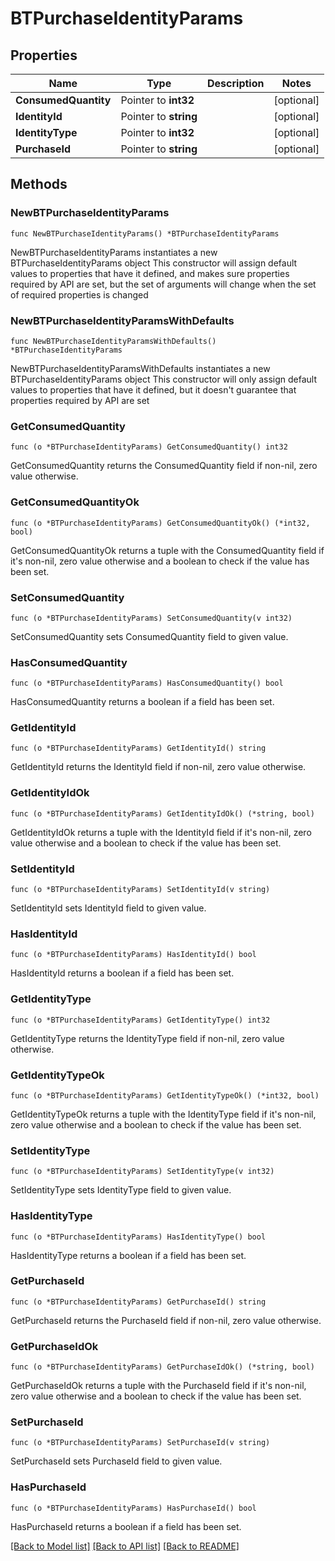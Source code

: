 # BTPurchaseIdentityParams

## Properties

Name | Type | Description | Notes
------------ | ------------- | ------------- | -------------
**ConsumedQuantity** | Pointer to **int32** |  | [optional] 
**IdentityId** | Pointer to **string** |  | [optional] 
**IdentityType** | Pointer to **int32** |  | [optional] 
**PurchaseId** | Pointer to **string** |  | [optional] 

## Methods

### NewBTPurchaseIdentityParams

`func NewBTPurchaseIdentityParams() *BTPurchaseIdentityParams`

NewBTPurchaseIdentityParams instantiates a new BTPurchaseIdentityParams object
This constructor will assign default values to properties that have it defined,
and makes sure properties required by API are set, but the set of arguments
will change when the set of required properties is changed

### NewBTPurchaseIdentityParamsWithDefaults

`func NewBTPurchaseIdentityParamsWithDefaults() *BTPurchaseIdentityParams`

NewBTPurchaseIdentityParamsWithDefaults instantiates a new BTPurchaseIdentityParams object
This constructor will only assign default values to properties that have it defined,
but it doesn't guarantee that properties required by API are set

### GetConsumedQuantity

`func (o *BTPurchaseIdentityParams) GetConsumedQuantity() int32`

GetConsumedQuantity returns the ConsumedQuantity field if non-nil, zero value otherwise.

### GetConsumedQuantityOk

`func (o *BTPurchaseIdentityParams) GetConsumedQuantityOk() (*int32, bool)`

GetConsumedQuantityOk returns a tuple with the ConsumedQuantity field if it's non-nil, zero value otherwise
and a boolean to check if the value has been set.

### SetConsumedQuantity

`func (o *BTPurchaseIdentityParams) SetConsumedQuantity(v int32)`

SetConsumedQuantity sets ConsumedQuantity field to given value.

### HasConsumedQuantity

`func (o *BTPurchaseIdentityParams) HasConsumedQuantity() bool`

HasConsumedQuantity returns a boolean if a field has been set.

### GetIdentityId

`func (o *BTPurchaseIdentityParams) GetIdentityId() string`

GetIdentityId returns the IdentityId field if non-nil, zero value otherwise.

### GetIdentityIdOk

`func (o *BTPurchaseIdentityParams) GetIdentityIdOk() (*string, bool)`

GetIdentityIdOk returns a tuple with the IdentityId field if it's non-nil, zero value otherwise
and a boolean to check if the value has been set.

### SetIdentityId

`func (o *BTPurchaseIdentityParams) SetIdentityId(v string)`

SetIdentityId sets IdentityId field to given value.

### HasIdentityId

`func (o *BTPurchaseIdentityParams) HasIdentityId() bool`

HasIdentityId returns a boolean if a field has been set.

### GetIdentityType

`func (o *BTPurchaseIdentityParams) GetIdentityType() int32`

GetIdentityType returns the IdentityType field if non-nil, zero value otherwise.

### GetIdentityTypeOk

`func (o *BTPurchaseIdentityParams) GetIdentityTypeOk() (*int32, bool)`

GetIdentityTypeOk returns a tuple with the IdentityType field if it's non-nil, zero value otherwise
and a boolean to check if the value has been set.

### SetIdentityType

`func (o *BTPurchaseIdentityParams) SetIdentityType(v int32)`

SetIdentityType sets IdentityType field to given value.

### HasIdentityType

`func (o *BTPurchaseIdentityParams) HasIdentityType() bool`

HasIdentityType returns a boolean if a field has been set.

### GetPurchaseId

`func (o *BTPurchaseIdentityParams) GetPurchaseId() string`

GetPurchaseId returns the PurchaseId field if non-nil, zero value otherwise.

### GetPurchaseIdOk

`func (o *BTPurchaseIdentityParams) GetPurchaseIdOk() (*string, bool)`

GetPurchaseIdOk returns a tuple with the PurchaseId field if it's non-nil, zero value otherwise
and a boolean to check if the value has been set.

### SetPurchaseId

`func (o *BTPurchaseIdentityParams) SetPurchaseId(v string)`

SetPurchaseId sets PurchaseId field to given value.

### HasPurchaseId

`func (o *BTPurchaseIdentityParams) HasPurchaseId() bool`

HasPurchaseId returns a boolean if a field has been set.


[[Back to Model list]](../README.md#documentation-for-models) [[Back to API list]](../README.md#documentation-for-api-endpoints) [[Back to README]](../README.md)


